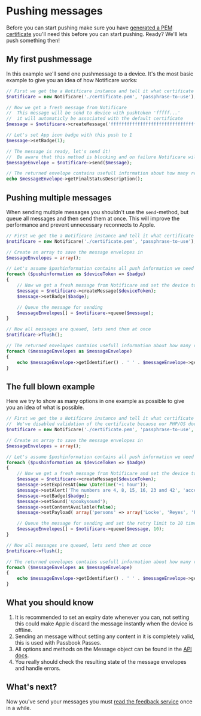 # Pushing messages
Before you can start pushing make sure you have [generated a PEM certificate](certificate.md) you'll need this before you can start pushing. Ready? We'll lets push something then!

## My first pushmessage
In this example we'll send one pushmessage to a device. It's the most basic example to give you an idea of how Notificare works:
```php
// First we get the a Notificare instance and tell it what certificate to use as default certificate
$notificare = new Notificare('./certificate.pem', 'passphrase-to-use');

// Now we get a fresh message from Notificare
//  This message will be send to device with pushtoken 'fffff...'
//  it will automaticly be associated with the default certificate
$message = $notificare->createMessage('ffffffffffffffffffffffffffffffffffffffffffffffffffffffffffffffff');

// Let's set App icon badge with this push to 1
$message->setBadge(1);

// The message is ready, let's send it!
//  Be aware that this method is blocking and on failure Notificare will retry a few times
$messageEnvelope = $notificare->send($message);

// The returned envelope contains usefull information about how many retries were needed and if sending succeeded
echo $messageEnvelope->getFinalStatusDescription();
```

## Pushing multiple messages
When sending multiple messages you shouldn't use the `send`-method, but queue all messages and then send them at once. This will improve the performance and prevent unnecessary reconnects to Apple.
```php
// First we get the a Notificare instance and tell it what certificate to use as default certificate
$notificare = new Notificare('./certificate.pem', 'passphrase-to-use');

// Create an array to save the message envelopes in
$messageEnvelopes = array();

// Let's assume $pushinformation contains all push information we need
foreach ($pushinformation as $deviceToken => $badge)
{
	// Now we get a fresh message from Notificare and set the device token and badge
	$message = $notificare->createMessage($deviceToken);
	$message->setBadge($badge);

	// Queue the message for sending
	$messageEnvelopes[] = $notificare->queue($message);
}

// Now all messages are queued, lets send them at once
$notificare->flush();

// The returned envelopes contains usefull information about how many retries were needed and if sending succeeded
foreach ($messageEnvelopes as $messageEnvelope)
{
	echo $messageEnvelope->getIdentifier() . ' ' . $messageEnvelope->getFinalStatusDescription() . PHP_EOL;
}
```

## The full blown example
Here we try to show as many options in one example as possible to give you an idea of what is possible.
```php
// First we get the a Notificare instance and tell it what certificate to use as default certificate
//  We've disabled validation of the certificate because our PHP/OS doesn't parse it correctly and we set the environment ourselfs
$notificare = new Notificare('./certificate.pem', 'passphrase-to-use', false, Certificate::ENDPOINT_ENV_SANDBOX);

// Create an array to save the message envelopes in
$messageEnvelopes = array();

// Let's assume $pushinformation contains all push information we need
foreach ($pushinformation as $deviceToken => $badge)
{
	// Now we get a fresh message from Notificare and set the device token
	$message = $notificare->createMessage($deviceToken);
	$message->setExpiresAt(new \DateTime('+1 hour'));
	$message->setAlert('The numbers are 4, 8, 15, 16, 23 and 42', 'accept-button', 'launch-image');
	$message->setBadge($badge);
	$message->setSound('spookysound');
	$message->setContentAvailable(false);
	$message->setPayload( array('persons' => array('Locke', 'Reyes', 'Ford', 'Jarrah', 'Shephard', 'Kwon')) );

	// Queue the message for sending and set the retry limit to 10 times
	$messageEnvelopes[] = $notificare->queue($message, 10);
}

// Now all messages are queued, lets send them at once
$notificare->flush();

// The returned envelopes contains usefull information about how many retries were needed and if sending succeeded
foreach ($messageEnvelopes as $messageEnvelope)
{
	echo $messageEnvelope->getIdentifier() . ' ' . $messageEnvelope->getFinalStatusDescription() . PHP_EOL;
}
```

## What you should know
1. It is recommended to set an expiry date whenever you can, not setting this could make Apple discard the message instantly when the device is offline.
2. Sending an message without setting any content in it is completely valid, this is used with Passbook Passes.
3. All options and methods on the Message object can be found in the [API docs](http://wrep.github.com/notificare/master/Wrep/Notificare/Apns/Message.html).
4. You really should check the resulting state of the message envelopes and handle errors.

## What's next?
Now you've send your messages you must [read the feedback service](feedback.md) once in a while.